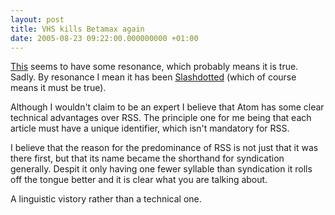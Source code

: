 ```yaml
---
layout: post
title: VHS kills Betamax again
date: 2005-08-23 09:22:00.000000000 +01:00
---
```

<a href="https://www.feedforall.com/rss-syndication-standard.htm">This</a> seems to have some resonance, which probably means it is true. Sadly. By resonance I mean it has been <a href="https://developers.slashdot.org/article.pl?sid=05/08/22/1416230&amp;from=rss">Slashdotted</a> (which of course means it must be true).

Although I wouldn't claim to be an expert I believe that Atom has some clear technical advantages over RSS. The principle one for me being that each article must have a unique identifier, which isn't mandatory for RSS.

I believe that the reason for the predominance of RSS is not just that it was there first, but that its name became the shorthand for syndication generally. Despit it only having one fewer syllable than syndication it rolls off the tongue better and it is clear what you are talking about.

A linguistic vistory rather than a technical one.

